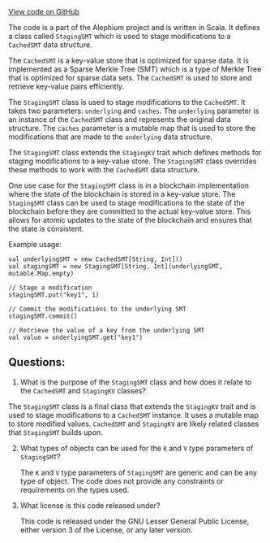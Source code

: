 [View code on GitHub](https://github.com/alephium/alephium/io/src/main/scala/org/alephium/io/StagingSMT.scala)

The code is a part of the Alephium project and is written in Scala. It defines a class called `StagingSMT` which is used to stage modifications to a `CachedSMT` data structure. 

The `CachedSMT` is a key-value store that is optimized for sparse data. It is implemented as a Sparse Merkle Tree (SMT) which is a type of Merkle Tree that is optimized for sparse data sets. The `CachedSMT` is used to store and retrieve key-value pairs efficiently. 

The `StagingSMT` class is used to stage modifications to the `CachedSMT`. It takes two parameters: `underlying` and `caches`. The `underlying` parameter is an instance of the `CachedSMT` class and represents the original data structure. The `caches` parameter is a mutable map that is used to store the modifications that are made to the `underlying` data structure. 

The `StagingSMT` class extends the `StagingKV` trait which defines methods for staging modifications to a key-value store. The `StagingSMT` class overrides these methods to work with the `CachedSMT` data structure. 

One use case for the `StagingSMT` class is in a blockchain implementation where the state of the blockchain is stored in a key-value store. The `StagingSMT` class can be used to stage modifications to the state of the blockchain before they are committed to the actual key-value store. This allows for atomic updates to the state of the blockchain and ensures that the state is consistent. 

Example usage:

```
val underlyingSMT = new CachedSMT[String, Int]()
val stagingSMT = new StagingSMT[String, Int](underlyingSMT, mutable.Map.empty)

// Stage a modification
stagingSMT.put("key1", 1)

// Commit the modifications to the underlying SMT
stagingSMT.commit()

// Retrieve the value of a key from the underlying SMT
val value = underlyingSMT.get("key1")
```
## Questions: 
 1. What is the purpose of the `StagingSMT` class and how does it relate to the `CachedSMT` and `StagingKV` classes?
   
   The `StagingSMT` class is a final class that extends the `StagingKV` trait and is used to stage modifications to a `CachedSMT` instance. It uses a mutable map to store modified values. `CachedSMT` and `StagingKV` are likely related classes that `StagingSMT` builds upon.

2. What types of objects can be used for the `K` and `V` type parameters of `StagingSMT`?
   
   The `K` and `V` type parameters of `StagingSMT` are generic and can be any type of object. The code does not provide any constraints or requirements on the types used.

3. What license is this code released under?
   
   This code is released under the GNU Lesser General Public License, either version 3 of the License, or any later version.